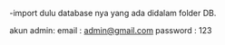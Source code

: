 -import dulu database nya yang ada didalam folder DB.

akun admin:
email    : admin@gmail.com
password : 123
